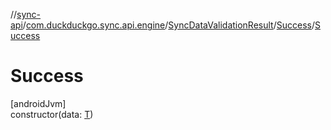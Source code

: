 //[sync-api](../../../../index.md)/[com.duckduckgo.sync.api.engine](../../index.md)/[SyncDataValidationResult](../index.md)/[Success](index.md)/[Success](-success.md)

# Success

[androidJvm]\
constructor(data: [T](index.md))
